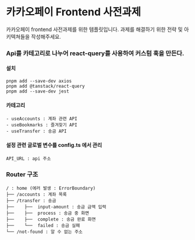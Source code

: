 # 카카오페이 Frontend 사전과제

카카오페이 frontend 사전과제를 위한 템플릿입니다. 과제를 해결하기 위한 전략 및 아키텍쳐들을 작성해주세요.

### Api를 카테고리로 나누어 react-query를 사용하여 커스텀 훅을 만든다.
#### 설치
    pnpm add --save-dev axios
    pnpm add @tanstack/react-query
    pnpm add --save-dev jest
#### 카테고리
    - useAccounts : 계좌 관련 API
    - useBookmarks : 즐겨찾기 API
    - useTransfer : 송금 API   
#### 설정 관련 글로벌 변수를 config.ts 에서 관리
    API_URL : api 주소
### Router 구조
    / : home (에러 발생 : ErrorBoundary)
    ├── /accounts : 계좌 목록
    ├── /transfer : 송금
    ├──    ├──  input-amount : 송금 금액 입력
    ├──    ├──  process : 송금 중 화면
    ├──    ├──  complete : 송금 완료 화면
    ├──    └──  failed : 송금 실패
    └── /not-found : 알 수 없는 주소
   
   
   
